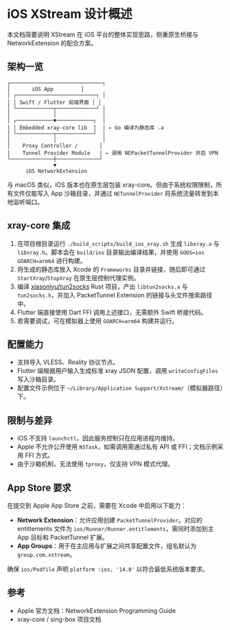 # iOS XStream 设计概述

本文档简要说明 XStream 在 iOS 平台的整体实现思路，侧重原生桥接与 NetworkExtension 的配合方案。

## 架构一览

```
┌──────────────────────────────┐
│       iOS App         │
│ ┌──────────────────────────┐ │
│ │ Swift / Flutter 前端界面 │ │
│ └────────────┬─────────────┘ │
│              │               │
│ ┌────────────▼────────────┐  │
│ │ Embedded xray-core lib  │  │ ← Go 编译为静态库 .a
│ └────────────┬────────────┘  │
│              │               │
│    Proxy Controller /       │
│    Tunnel Provider Module   │ ← 调用 NEPacketTunnelProvider 开启 VPN
└──────────────┼──────────────┘
               ▼
      iOS NetworkExtension
```

与 macOS 类似，iOS 版本也在原生层包装 xray-core。但由于系统权限限制，所有文件仅能写入 App 沙箱目录，并通过 `NETunnelProvider` 将系统流量转发到本地监听端口。

## xray-core 集成

1. 在项目根目录运行 `./build_scripts/build_ios_xray.sh` 生成 `libxray.a` 与 `libxray.h`。脚本会在 `build/ios` 目录输出编译结果，并使用 `GOOS=ios GOARCH=arm64` 进行构建。
2. 将生成的静态库放入 Xcode 的 `Frameworks` 目录并链接，随后即可通过 `StartXray`/`StopXray` 在原生层控制代理实例。
3. 编译 [xjasonlyu/tun2socks](https://github.com/xjasonlyu/tun2socks) Rust 项目，产出 `libtun2socks.a` 与 `tun2socks.h`，并加入 PacketTunnel Extension 的链接与头文件搜索路径中。
4. Flutter 端直接使用 Dart FFI 调用上述接口，无需额外 Swift 桥接代码。
5. 若需要调试，可在模拟器上使用 `GOARCH=arm64` 构建并运行。

## 配置能力

- 支持导入 VLESS、Reality 协议节点。
- Flutter 端根据用户输入生成标准 xray JSON 配置，调用 `writeConfigFiles` 写入沙箱目录。
- 配置文件示例位于 `~/Library/Application Support/Xstream/`（模拟器路径）下。

## 限制与差异

- iOS 不支持 `launchctl`，因此服务控制只在应用进程内维持。
- Apple 不允许公开使用 `NSTask`，如需调用需通过私有 API 或 FFI；文档示例采用 FFI 方式。
- 由于沙箱机制，无法使用 `tproxy`，仅支持 VPN 模式代理。

## App Store 要求

在提交到 Apple App Store 之前，需要在 Xcode 中启用以下能力：

- **Network Extension**：允许应用创建 `PacketTunnelProvider`。对应的 entitlements
  文件为 `ios/Runner/Runner.entitlements`，需同时添加到主 App 目标和 PacketTunnel
  扩展。
- **App Groups**：用于在主应用与扩展之间共享配置文件，组名默认为 `group.com.xstream`。

确保 `ios/Podfile` 声明 `platform :ios, '14.0'` 以符合最低系统版本要求。

## 参考

- Apple 官方文档：NetworkExtension Programming Guide
- xray-core / sing-box 项目文档
